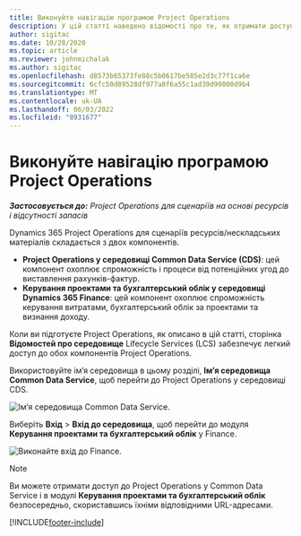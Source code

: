```yaml
---
title: Виконуйте навігацію програмою Project Operations
description: У цій статті наведено відомості про те, як отримати доступ до Project Operations із Lifecycle Services.
author: sigitac
ms.date: 10/28/2020
ms.topic: article
ms.reviewer: johnmichalak
ms.author: sigitac
ms.openlocfilehash: d8573b65373fe88c5b0617be585e2d3c77f1ca6e
ms.sourcegitcommit: 6cfc50d89528df977a8f6a55c1ad39d99800d9b4
ms.translationtype: MT
ms.contentlocale: uk-UA
ms.lasthandoff: 06/03/2022
ms.locfileid: "8931677"
---
```

# <a name="navigate-project-operations"></a>Виконуйте навігацію програмою Project Operations

_**Застосовується до:** Project Operations для сценаріїв на основі ресурсів і відсутності запасів_



Dynamics 365 Project Operations для сценаріїв ресурсів/нескладських матеріалів складається з двох компонентів. 

 - **Project Operations у середовищі Common Data Service (CDS)**: цей компонент охоплює спроможність і процеси від потенційних угод до виставлення рахунків-фактур. 
 - **Керування проектами та бухгалтерський облік у середовищі Dynamics 365 Finance**: цей компонент охоплює спроможність керування витратами, бухгалтерський облік за проектами та визнання доходу. 

Коли ви підготуєте Project Operations, як описано в цій статті, сторінка **Відомостей про середовище** Lifecycle Services (LCS) забезпечує легкий доступ до обох компонентів Project Operations.  

Використовуйте ім’я середовища в цьому розділі, **Ім’я середовища Common Data Service**, щоб перейти до Project Operations у середовищі CDS. 

  ![Ім’я середовища Common Data Service.](./media/environment-name.PNG)

Виберіть **Вхід** > **Вхід до середовища**, щоб перейти до модуля **Керування проектами та бухгалтерський облік** у Finance.  

   ![Виконайте вхід до Finance.](./media/environment-login.PNG)

> [!NOTE]
> Ви можете отримати доступ до Project Operations у Common Data Service і в модулі **Керування проектами та бухгалтерський облік** безпосередньо, скориставшись їхніми відповідними URL-адресами. 


[!INCLUDE[footer-include](../includes/footer-banner.md)]